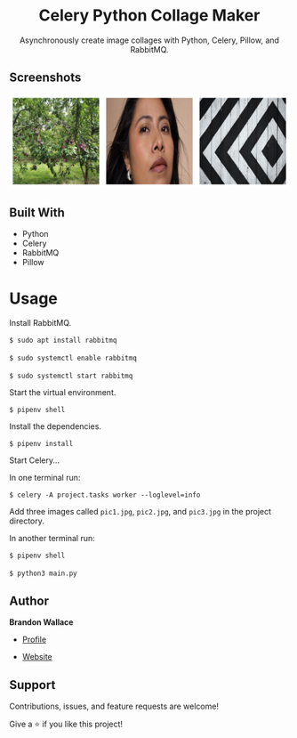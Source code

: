 <h1 align="center">Celery Python Collage Maker</h1>

<p align="center">Asynchronously create image collages with Python, Celery, Pillow, and RabbitMQ.</p>


## Screenshots

![sample image](sample_collage.png "sample collage image")


## Built With

- Python
- Celery
- RabbitMQ
- Pillow


# Usage

Install RabbitMQ.

```
$ sudo apt install rabbitmq

$ sudo systemctl enable rabbitmq

$ sudo systemctl start rabbitmq
```

Start the virtual environment.

```
$ pipenv shell
```

Install the dependencies.

```
$ pipenv install
```

Start Celery...

In one terminal run:

```
$ celery -A project.tasks worker --loglevel=info
```

Add three images called `pic1.jpg`, `pic2.jpg`, and `pic3.jpg` in the project directory.

In another terminal run:

```
$ pipenv shell

$ python3 main.py
```

## Author

**Brandon Wallace**

- [Profile](https://github.com/brandon-wallace "Brandon Wallace")

- [Website](https://brandonwallace.cc "Personal Website")

## Support

Contributions, issues, and feature requests are welcome!

Give a ⭐️ if you like this project!
